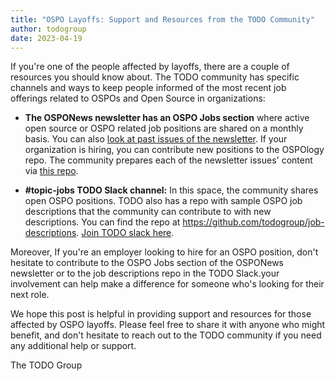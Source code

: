 ```yaml
---
title: "OSPO Layoffs: Support and Resources from the TODO Community"
author: todogroup
date: 2023-04-19
---
```


If you're one of the people affected by layoffs, there are a couple of resources you should know about. 
The TODO community has specific channels and ways to keep people informed of the most recent job offerings 
related to OSPOs and Open Source in organizations:

* **The OSPONews newsletter has an OSPO Jobs section** where active open source or OSPO related job positions are shared on a monthly basis. 
You can also [look at past issues of the newsletter](https://ospo-news.ghost.io/). If your organization is hiring, you can contribute new positions to the OSPOlogy repo. 
The community prepares each of the newsletter issues' content via [this repo](https://github.com/todogroup/ospology/tree/main/newsletter#how-to-contribute-to-osponews).

* **#topic-jobs TODO Slack channel:** In this space, the community shares open OSPO positions. TODO also has a repo with sample OSPO job descriptions that the community can 
contribute to with new descriptions. You can find the repo at https://github.com/todogroup/job-descriptions. [Join TODO slack here](https://join.slack.com/t/thetodogroup/shared_invite/zt-169ok18cz-Pi6tpVHTeW9254d1FpkLew).


Moreover, If you're an employer looking to hire for an OSPO position, don't hesitate to contribute to the OSPO Jobs section of the OSPONews 
newsletter or to the job descriptions repo in the TODO Slack.your involvement can help make a difference for someone who's looking for their next role.

We hope this post is helpful in providing support and resources for those affected by OSPO layoffs. Please feel free to share it with anyone who might benefit, 
and don't hesitate to reach out to the TODO community if you need any additional help or support.


The TODO Group
